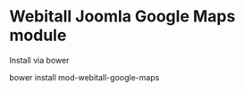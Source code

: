 Webitall Joomla Google Maps module
=======================

Install via bower

bower install mod-webitall-google-maps